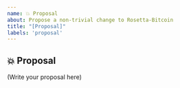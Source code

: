 ```yaml
---
name: 💥 Proposal
about: Propose a non-trivial change to Rosetta-Bitcoin
title: "[Proposal]"
labels: 'proposal'
---
```


## 💥 Proposal

<!--
    What is your proposal for Rosetta-Bitcoin?
    What are the implications of this proposal to Rosetta-Bitcoin?
    Does your proposal affect other implementations of Rosetta-Bitcoin?
-->

(Write your proposal here)
